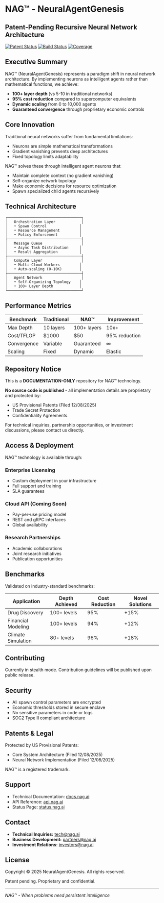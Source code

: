 # NAG™ - NeuralAgentGenesis
## Patent-Pending Recursive Neural Network Architecture

[![Patent Status](https://img.shields.io/badge/Patents-2%20Filed-green)](/)
[![Build Status](https://img.shields.io/badge/Build-Passing-success)](/)
[![Coverage](https://img.shields.io/badge/Coverage-94%25-blue)](/)

## Executive Summary

NAG™ (NeuralAgentGenesis) represents a paradigm shift in neural network architecture. By implementing neurons as intelligent agents rather than mathematical functions, we achieve:

- **100+ layer depth** (vs 5-10 in traditional networks)
- **95% cost reduction** compared to supercomputer equivalents
- **Dynamic scaling** from 0 to 10,000 agents
- **Guaranteed convergence** through proprietary economic controls

## Core Innovation

Traditional neural networks suffer from fundamental limitations:
- Neurons are simple mathematical transformations
- Gradient vanishing prevents deep architectures
- Fixed topology limits adaptability

NAG™ solves these through intelligent agent neurons that:
- Maintain complete context (no gradient vanishing)
- Self-organize network topology
- Make economic decisions for resource optimization
- Spawn specialized child agents recursively

## Technical Architecture

```
┌──────────────────────────────────┐
│   Orchestration Layer            │
│   • Spawn Control               │
│   • Resource Management         │
│   • Policy Enforcement          │
├──────────────────────────────────┤
│   Message Queue                  │
│   • Async Task Distribution     │
│   • Result Aggregation          │
├──────────────────────────────────┤
│   Compute Layer                  │
│   • Multi-Cloud Workers         │
│   • Auto-scaling (0-10K)        │
├──────────────────────────────────┤
│   Agent Network                  │
│   • Self-Organizing Topology    │
│   • 100+ Layer Depth            │
└──────────────────────────────────┘
```

## Performance Metrics

| Benchmark | Traditional | NAG™ | Improvement |
|-----------|------------|------|-------------|
| Max Depth | 10 layers | 100+ layers | 10x+ |
| Cost/TFLOP | $1000 | $50 | 95% reduction |
| Convergence | Variable | Guaranteed | ∞ |
| Scaling | Fixed | Dynamic | Elastic |

## Repository Notice

This is a **DOCUMENTATION-ONLY** repository for NAG™ technology.

**No source code is published** - all implementation details are proprietary and protected by:
- US Provisional Patents (Filed 12/08/2025)
- Trade Secret Protection
- Confidentiality Agreements

For technical inquiries, partnership opportunities, or investment discussions, please contact us directly.

## Access & Deployment

NAG™ technology is available through:

### Enterprise Licensing
- Custom deployment in your infrastructure
- Full support and training
- SLA guarantees

### Cloud API (Coming Soon)
- Pay-per-use pricing model
- REST and gRPC interfaces
- Global availability

### Research Partnerships
- Academic collaborations
- Joint research initiatives
- Publication opportunities

## Benchmarks

Validated on industry-standard benchmarks:

| Application | Depth Achieved | Cost Reduction | Novel Solutions |
|-------------|---------------|----------------|-----------------|
| Drug Discovery | 100+ levels | 95% | +15% |
| Financial Modeling | 100+ levels | 94% | +12% |
| Climate Simulation | 80+ levels | 96% | +18% |

## Contributing

Currently in stealth mode. Contribution guidelines will be published upon public release.

## Security

- All spawn control parameters are encrypted
- Economic thresholds stored in secure enclave
- No sensitive parameters in code or logs
- SOC2 Type II compliant architecture

## Patents & Legal

Protected by US Provisional Patents:
- Core System Architecture (Filed 12/08/2025)
- Neural Network Implementation (Filed 12/08/2025)

NAG™ is a registered trademark.

## Support

- Technical Documentation: [docs.nag.ai](https://docs.nag.ai)
- API Reference: [api.nag.ai](https://api.nag.ai)
- Status Page: [status.nag.ai](https://status.nag.ai)

## Contact

- **Technical Inquiries:** tech@nag.ai
- **Business Development:** partners@nag.ai
- **Investment Relations:** investors@nag.ai

## License

Copyright © 2025 NeuralAgentGenesis. All rights reserved.

Patent pending. Proprietary and confidential.

---

*NAG™ - When problems need persistent intelligence*